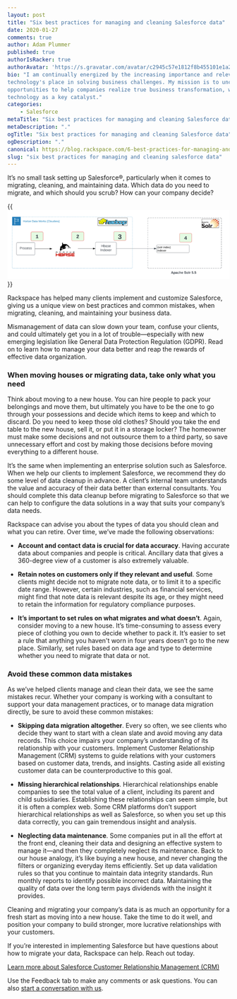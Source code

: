 ```yaml
---
layout: post
title: "Six best practices for managing and cleaning Salesforce data"
date: 2020-01-27
comments: true
author: Adam Plummer
published: true
authorIsRacker: true
authorAvatar: 'https://s.gravatar.com/avatar/c2945c57e1812f8b455101e1a2e49cac'
bio: "I am continually energized by the increasing importance and relevance of
technology's place in solving business challenges. My mission is to uncover
opportunities to help companies realize true business transformation, with
technology as a key catalyst."
categories:
    - Salesforce
metaTitle: "Six best practices for managing and cleaning Salesforce data"
metaDescription: "."
ogTitle: "Six best practices for managing and cleaning Salesforce data"
ogDescription: "."
canonical: https://blog.rackspace.com/6-best-practices-for-managing-and-cleaning-your-salesforce-data/
slug: "six best practices for managing and cleaning salesforce data" 
---
```


It’s no small task setting up Salesforce&reg;, particularly when it comes to
migrating, cleaning, and maintaining data. Which data do you need to migrate,
and which should you scrub? How can your company decide?

<!--more-->

{{<img src="Picture1.png" title="" alt="">}}

Rackspace has helped many clients implement and customize Salesforce, giving us
a unique view on best practices and common mistakes,
when migrating, cleaning, and maintaining your business data.

Mismanagement of data can slow down your team, confuse your clients, and could
ultimately get you in a lot of trouble&mdash;especially with new emerging
legislation like General Data Protection Regulation (GDPR). Read on to learn how
to manage your data better and reap the rewards of effective data organization.

### When moving houses or migrating data, take only what you need

Think about moving to a new house. You can hire people to pack your belongings
and move them, but ultimately you have to be the one to go through your
possessions and decide which items to keep and which to discard. Do you need to
keep those old clothes? Should you take the end table to the new house, sell it,
or put it in a storage locker? The homeowner must make some decisions and not
outsource them to a third party, so save unnecessary effort and cost by making
those decisions before moving everything to a different house.

It’s the same when implementing an enterprise solution such as Salesforce. When
we help our clients to implement Salesforce, we recommend they do some level of
data cleanup in advance. A client’s internal team understands the value and
accuracy of their data better than external consultants. You should complete
this data cleanup before migrating to Salesforce so that we can help to configure
the data solutions in a way that suits your company’s data needs.

Rackspace can advise you about the types of data you should clean and what you
can retire. Over time, we’ve made the following observations:

- **Account and contact data is crucial for data accuracy**.
  Having accurate data about companies and people is critical. Ancillary data
  that gives a 360-degree view of a customer is also extremely valuable.

- **Retain notes on customers only if they relevant and useful**. Some
  clients might decide not to migrate note data, or to limit it to a specific
  date range. However, certain industries, such as financial services, might
  find that note data is relevant despite its age, or they might need to retain
  the information for regulatory compliance purposes.

- **It’s important to set rules on what migrates and what doesn’t**. Again,
  consider moving to a new house. It’s time-consuming to assess every piece of
  clothing you own to decide whether to pack it. It’s easier to set a
  rule that anything you haven't worn in four years doesn’t go to the
  new place. Similarly, set rules based on data age and type to determine
  whether you need to migrate that data or not.

### Avoid these common data mistakes

As we’ve helped clients manage and clean their data, we see the same mistakes
recur. Whether your company is working with a consultant to support your data
management practices, or to manage data migration directly, be sure to avoid
these common mistakes:

- **Skipping data migration altogether**. Every so often, we see clients who
decide they want to start with a clean slate and avoid moving any data records.
This choice impairs your company’s understanding of its relationship with your
customers. Implement Customer Relationship Management (CRM) systems to guide
relations with your customers based on customer data, trends, and insights.
Casting aside all existing customer data can be counterproductive to this goal.

- **Missing hierarchical relationships**. Hierarchical relationships enable
companies to see the total value of a client, including its parent and child
subsidiaries. Establishing these relationships can seem simple, but it is often
a complex web. Some CRM platforms don’t support hierarchical relationships as
well as Salesforce, so when you set up this data correctly, you can gain
tremendous insight and analysis.

- **Neglecting data maintenance**. Some companies put in all the effort at the
front end, cleaning their data and designing an effective system to manage
it&mdash;and then they completely neglect its maintenance. Back to our house
analogy, it’s like buying a new house, and never changing the filters or
organizing everyday items efficiently. Set up data validation rules so that
you continue to maintain data integrity standards. Run monthly reports to
identify possible incorrect data. Maintaining the quality of data over the long
term pays dividends with the insight it provides.

Cleaning and migrating your company’s data is as much an opportunity for a fresh
start as moving into a new house. Take the time to do it well, and position your
company to build stronger, more lucrative relationships with your customers.

If you’re interested in implementing Salesforce but have questions about how to
migrate your data, Rackspace can help. Reach out today.

<a class="cta red" id="cta" href="https://www.rackspace.com/salesforce">Learn more about Salesforce Customer Relationship Management (CRM)</a>

Use the Feedback tab to make any comments or ask questions. You can also [start a conversation with us](https://www.rackspace.com/contact).


